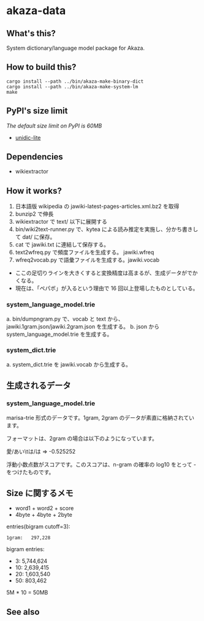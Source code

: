 # akaza-data

## What's this?

System dictionary/language model package for Akaza.

## How to build this?

    cargo install --path ../bin/akaza-make-binary-dict
    cargo install --path ../bin/akaza-make-system-lm
    make

## PyPI's size limit

*The default size limit on PyPI is 60MB*

 * [unidic-lite](https://www.dampfkraft.com/code/distributing-large-files-with-pypi.html)

## Dependencies

 * wikiextractor

## How it works?

 1. 日本語版 wikipedia の jawiki-latest-pages-articles.xml.bz2 を取得
 2. bunzip2 で伸長
 3. wikiextractor で text/ 以下に展開する
 4. bin/wiki2text-runner.py で、kytea による読み推定を実施し、分かち書きして dat/ に保存。
 5. cat で jawiki.txt に連結して保存する。
 6. text2wfreq.py で頻度ファイルを生成する。 jawiki.wfreq
 7. wfreq2vocab.py で語彙ファイルを生成する。jawiki.vocab
   * ここの足切りラインを大きくすると変換精度は高まるが、生成データがでかくなる。
   * 現在は、「ペパボ」が入るという理由で 16 回以上登場したものとしている。

### system_language_model.trie

 a. bin/dumpngram.py で、vocab と text から、jawiki.1gram.json/jawiki.2gram.json を生成する。
 b. json から system_language_model.trie を生成する。

### system_dict.trie

 a. system_dict.trie を jawiki.vocab から生成する。

## 生成されるデータ

### system_language_model.trie

marisa-trie 形式のデータです。1gram, 2gram のデータが素直に格納されています。

フォーマットは、2gram の場合は以下のようになっています。

  愛/あい\tは/は   => -0.525252

浮動小数点数がスコアです。このスコアは、n-gram の確率の log10 をとって - をつけたものです。

## Size に関するメモ

 * word1 + word2 + score
 * 4byte + 4byte + 2byte

entries(bigram cutoff=3):

    1gram:   297,228

bigram entries:

 -  3: 5,744,624
 - 10: 2,639,415
 - 20: 1,603,540
 - 50:   803,462

5M * 10 = 50MB

## See also

